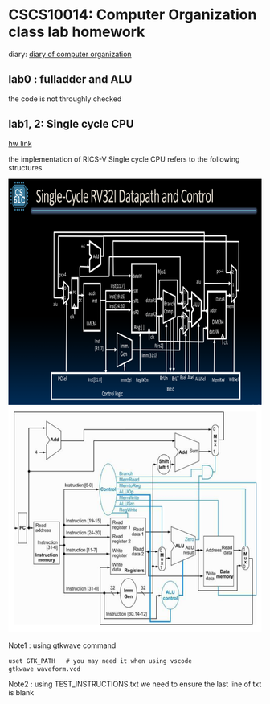 # CSCS10014: Computer Organization class lab homework

diary: [diary of computer organization](https://hackmd.io/cuwvQXPuQt6DtWr_r6M5yw)
&emsp;
## lab0 : fulladder and ALU
the code is not throughly checked
&emsp;
## lab1, 2: Single cycle CPU 
[hw link](https://nycu-caslab.github.io/CO2024/labs/Lab%202.html)

the implementation of RICS-V Single cycle CPU refers to the following structures 

<img src="images/image-1.png" width="700" height="450">
<img src="images/image-2.png" width="600" height="450">


Note1 : using gtkwave command 
```
uset GTK_PATH   # you may need it when using vscode
gtkwave waveform.vcd 
```

Note2 : using TEST_INSTRUCTIONS.txt
we need to ensure the last line of txt is blank